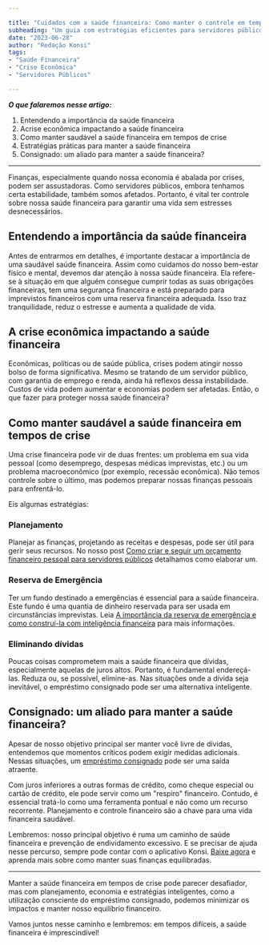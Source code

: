 ```yaml
---

title: "Cuidados com a saúde financeira: Como manter o controle em tempos de crise?"
subheading: "Um guia com estratégias eficientes para servidores públicos"
date: "2023-06-28"
author: "Redação Konsi"
tags:
- "Saúde Financeira"
- "Crise Econômica"
- "Servidores Públicos"

---
```


_**O que falaremos nesse artigo:**_

1. Entendendo a importância da saúde financeira
2. Acrise econômica impactando a saúde financeira
3. Como manter saudável a saúde financeira em tempos de crise
4. Estratégias práticas para manter a saúde financeira
5. Consignado: um aliado para manter a saúde financeira?

---

Finanças, especialmente quando nossa economia é abalada por crises, podem ser assustadoras. Como servidores públicos, embora tenhamos certa estabilidade, também somos afetados. Portanto, é vital ter controle sobre nossa saúde financeira para garantir uma vida sem estresses desnecessários.

## Entendendo a importância da saúde financeira

Antes de entrarmos em detalhes, é importante destacar a importância de uma saudável saúde financeira. Assim como cuidamos do nosso bem-estar físico e mental, devemos dar atenção à nossa saúde financeira. Ela refere-se à situação em que alguém consegue cumprir todas as suas obrigações financeiras, tem uma segurança financeira e está preparado para imprevistos financeiros com uma reserva financeira adequada. Isso traz tranquilidade, reduz o estresse e aumenta a qualidade de vida.

## A crise econômica impactando a saúde financeira

Econômicas, políticas ou de saúde pública, crises podem atingir nosso bolso de forma significativa. Mesmo se tratando de um servidor público, com garantia de emprego e renda, ainda há reflexos dessa instabilidade. Custos de vida podem aumentar e economias podem ser afetadas. Então, o que fazer para proteger nossa saúde financeira?

## Como manter saudável a saúde financeira em tempos de crise

Uma crise financeira pode vir de duas frentes: um problema em sua vida pessoal (como desemprego, despesas médicas imprevistas, etc.) ou um problema macroeconômico (por exemplo, recessão econômica). Não temos controle sobre o último, mas podemos preparar nossas finanças pessoais para enfrentá-lo.

Eis algumas estratégias:

### Planejamento

Planejar as finanças, projetando as receitas e despesas, pode ser útil para gerir seus recursos. No nosso post [Como criar e seguir um orçamento financeiro pessoal para servidores públicos](https://konsi.com.br/postagens/como-criar-e-seguir-um-orçamento-financeiro-pessoal-para-servidores-pblicos) detalhamos como elaborar um.

### Reserva de Emergência

Ter um fundo destinado a emergências é essencial para a saúde financeira. Este fundo é uma quantia de dinheiro reservada para ser usada em circunstâncias imprevistas. Leia [A importância da reserva de emergência e como construí-la com inteligência financeira](https://konsi.com.br/postagens/a-importância-da-reserva-de-emergência-e-como-construí-la-com-inteligência-financeira) para mais informações.

### Eliminando dívidas

Poucas coisas comprometem mais a saúde financeira que dívidas, especialmente aquelas de juros altos. Portanto, é fundamental endereçá-las. Reduza ou, se possível, elimine-as. Nas situações onde a dívida seja inevitável, o empréstimo consignado pode ser uma alternativa inteligente.

## Consignado: um aliado para manter a saúde financeira?

Apesar de nosso objetivo principal ser manter você livre de dívidas, entendemos que momentos críticos podem exigir medidas adicionais. Nessas situações, um [empréstimo consignado](https://konsi.com.br/postagens/o-guia-definitivo-sobre-crdito-consignado-para-servidor-pblico-novato) pode ser uma saída atraente.

Com juros inferiores a outras formas de crédito, como cheque especial ou cartão de crédito, ele pode servir como um "respiro" financeiro. Contudo, é essencial tratá-lo como uma ferramenta pontual e não como um recurso recorrente. Planejamento e controle financeiro são a chave para uma vida financeira saudável.

Lembremos: nosso principal objetivo é ruma um caminho de saúde financeira e prevenção de endividamento excessivo. E se precisar de ajuda nesse percurso, sempre pode contar com o aplicativo Konsi. [Baixe agora](https://konsi.com.br/download) e aprenda mais sobre como manter suas finanças equilibradas.

---

Manter a saúde financeira em tempos de crise pode parecer desafiador, mas com planejamento, economia e estratégias inteligentes, como a utilização consciente do empréstimo consignado, podemos minimizar os impactos e manter nosso equilíbrio financeiro.   

Vamos juntos nesse caminho e lembremos: em tempos difíceis, a saúde financeira é imprescindível!